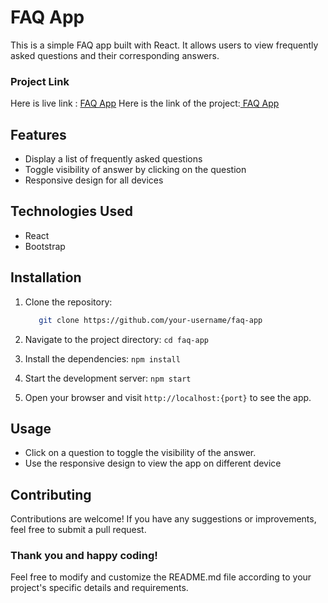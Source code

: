 # FAQ App

This is a simple FAQ app built with React. It allows users to view frequently asked questions and their corresponding answers.

### Project Link

Here is live link : [FAQ App](https://faq-app-buttonhandeling.netlify.app/)
Here is the link of the project:[ FAQ App](https://github.com/Ashique01/faq-chapter-using-buttonHandeling)

## Features

- Display a list of frequently asked questions
- Toggle visibility of answer by clicking on the question
- Responsive design for all devices

## Technologies Used

- React
- Bootstrap

## Installation

1. Clone the repository:

   ```bash
      git clone https://github.com/your-username/faq-app
2. Navigate to the project directory: `cd faq-app`
3. Install the dependencies: `npm install`
4. Start the development server: `npm start`
5. Open your browser and visit `http://localhost:{port}` to see the app.

## Usage
* Click on a question to toggle the visibility of the answer.
* Use the responsive design to view the app on different device

## Contributing
Contributions are welcome! If you have any suggestions or improvements, feel free to submit a pull request.


### Thank you and happy coding!
Feel free to modify and customize the README.md file according to your project's specific details and requirements.



